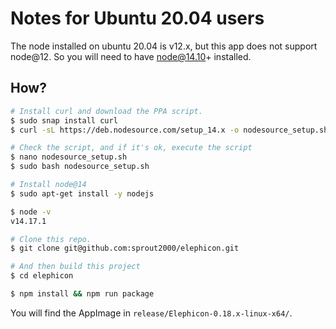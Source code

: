 # Notes for Ubuntu 20.04 users

The node installed on ubuntu 20.04 is v12.x, but this app does not support node@12.
So you will need to have node@14.10+ installed.

## How?

```bash
# Install curl and download the PPA script.
$ sudo snap install curl
$ curl -sL https://deb.nodesource.com/setup_14.x -o nodesource_setup.sh

# Check the script, and if it's ok, execute the script
$ nano nodesource_setup.sh
$ sudo bash nodesource_setup.sh

# Install node@14
$ sudo apt-get install -y nodejs

$ node -v
v14.17.1

# Clone this repo.
$ git clone git@github.com:sprout2000/elephicon.git

# And then build this project
$ cd elephicon

$ npm install && npm run package
```

You will find the AppImage in `release/Elephicon-0.18.x-linux-x64/`.
